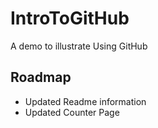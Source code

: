 # IntroToGitHub
A demo to illustrate Using GitHub

## Roadmap
* Updated Readme information
* Updated Counter Page
